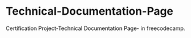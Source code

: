 # Technical-Documentation-Page
Certification Project-Technical Documentation Page- in freecodecamp.
